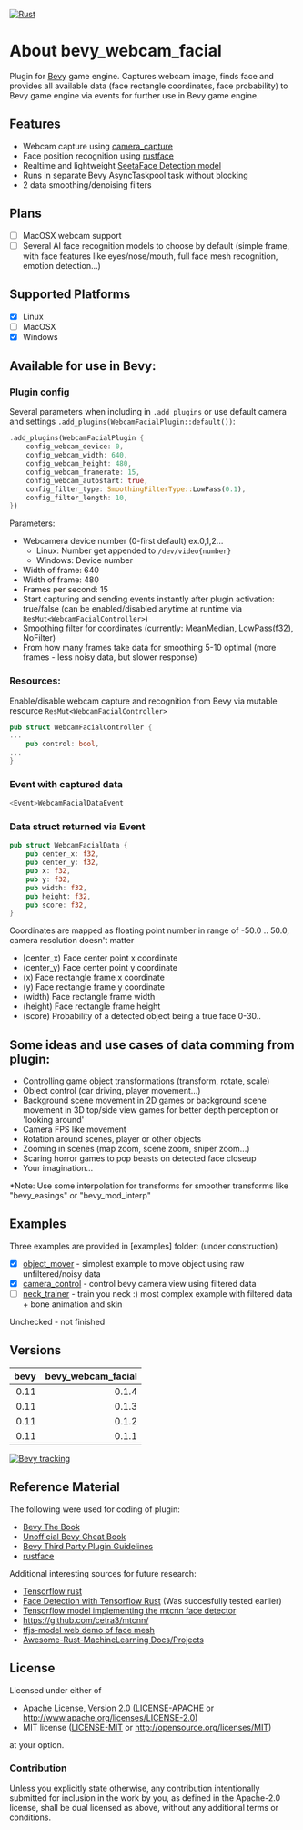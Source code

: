 [![Rust](https://github.com/muaddibus/bevy_webcam_facial/actions/workflows/rust.yml/badge.svg)](https://github.com/muaddibus/bevy_webcam_facial/actions/workflows/rust.yml)

# About bevy_webcam_facial

Plugin for [Bevy](https://bevyengine.org/) game engine. Captures webcam image, finds face and provides all available data (face rectangle coordinates, face probability) to Bevy game engine via events for further use in Bevy game engine.

## Features

* Webcam capture using [camera_capture](https://github.com/oli-obk/camera_capture)
* Face position recognition using [rustface](https://github.com/atomashpolskiy/rustface)
* Realtime and lightweight [SeetaFace Detection model](https://github.com/seetaface/SeetaFaceEngine/tree/master/FaceDetection/)
* Runs in separate Bevy AsyncTaskpool task without blocking
* 2 data smoothing/denoising filters

## Plans
- [ ] MacOSX webcam support
- [ ] Several AI face recognition models to choose by default (simple frame, with face features like eyes/nose/mouth, full face mesh recognition, emotion detection...)

## Supported Platforms

- [x] Linux
- [ ] MacOSX
- [x] Windows

## Available for use in Bevy:

### Plugin config

Several parameters when including in `.add_plugins` or use default camera and settings `.add_plugins(WebcamFacialPlugin::default())`:
```rust
.add_plugins(WebcamFacialPlugin {
    config_webcam_device: 0,
    config_webcam_width: 640,
    config_webcam_height: 480,
    config_webcam_framerate: 15,
    config_webcam_autostart: true,
    config_filter_type: SmoothingFilterType::LowPass(0.1),
    config_filter_length: 10,
})
```
Parameters: 
* Webcamera device number (0-first default) ex.0,1,2...
    * Linux: Number get appended to `/dev/video{number}`
    * Windows: Device number
* Width of frame: 640
* Width of frame: 480
* Frames per second: 15
* Start capturing and sending events instantly after plugin activation: true/false (can be enabled/disabled anytime at runtime via `ResMut<WebcamFacialController>`)
* Smoothing filter for coordinates (currently: MeanMedian, LowPass(f32), NoFilter)
* From how many frames take data for smoothing 5-10 optimal (more frames - less noisy data, but slower response)

### Resources:
Enable/disable webcam capture and recognition from Bevy via mutable resource `ResMut<WebcamFacialController>`
```rust
pub struct WebcamFacialController {
...
    pub control: bool,
...
}
```
### Event with captured data
```rust
<Event>WebcamFacialDataEvent
```
### Data struct returned via Event
```rust
pub struct WebcamFacialData {
    pub center_x: f32,
    pub center_y: f32,
    pub x: f32,
    pub y: f32,
    pub width: f32,
    pub height: f32,
    pub score: f32,
}
```
Coordinates are mapped as floating point number in range of -50.0 .. 50.0, camera resolution doesn't matter
* [center_x) Face center point x coordinate
* (center_y) Face center point y coordinate
* (x) Face rectangle frame x coordinate
* (y) Face rectangle frame y coordinate
* (width) Face rectangle frame width
* (height) Face rectangle frame height
* (score) Probability of a detected object being a true face 0-30..


## Some ideas and use cases of data comming from plugin:
* Controlling game object transformations (transform, rotate, scale)
* Object control (car driving, player movement...)
* Background scene movement in 2D games or background scene movement in 3D top/side view games for better depth perception or 'looking around'
* Camera FPS like movement
* Rotation around scenes, player or other objects
* Zooming in scenes (map zoom, scene zoom, sniper zoom...)
* Scaring horror games to pop beasts on detected face closeup
* Your imagination...

*Note: Use some interpolation for transforms for smoother transforms like "bevy_easings" or "bevy_mod_interp"


## Examples
Three examples are provided in [examples] folder:
(under construction)
- [x] [object_mover](examples/object_mover.rs) - simplest example to move object using raw unfiltered/noisy data
- [x] [camera_control](examples/camera_control.rs) - control bevy camera view using filtered data
- [ ] [neck_trainer](examples/neck_trainer.rs) - train you neck :) most complex example with filtered data + bone animation and skin

Unchecked - not finished

## Versions

| bevy | bevy_webcam_facial  |
|  ---:|                 ---:|
| 0.11 | 0.1.4               |
| 0.11 | 0.1.3               |
| 0.11 | 0.1.2               |
| 0.11 | 0.1.1               |

[![Bevy tracking](https://img.shields.io/badge/Bevy%20tracking-released%20version-lightblue)](https://github.com/bevyengine/bevy/blob/main/docs/plugins_guidelines.md#main-branch-tracking)

## Reference Material

The following were used for coding of plugin:

* [Bevy The Book](https://bevyengine.org/learn/book/)
* [Unofficial Bevy Cheat Book](https://bevy-cheatbook.github.io/0)
* [Bevy Third Party Plugin Guidelines](https://github.com/bevyengine/bevy/blob/main/docs/plugins_guidelines.md)
* [rustface](https://github.com/atomashpolskiy/rustface)

Additional interesting sources for future research:

* [Tensorflow rust](https://github.com/tensorflow/rust/) 
* [Face Detection with Tensorflow Rust](https://cetra3.github.io/blog/face-detection-with-tensorflow-rust/) (Was succesfully tested earlier)
* [Tensorflow model implementing the mtcnn face detector](https://github.com/blaueck/tf-mtcnn/)
* https://github.com/cetra3/mtcnn/
* [tfjs-model web demo of face mesh](https://storage.googleapis.com/tfjs-models/demos/face-landmarks-detection/index.html?model=mediapipe_face_mesh)
* [Awesome-Rust-MachineLearning Docs/Projects](https://github.com/vaaaaanquish/Awesome-Rust-MachineLearning/)

## License

Licensed under either of

 * Apache License, Version 2.0 ([LICENSE-APACHE](LICENSE-APACHE) or http://www.apache.org/licenses/LICENSE-2.0)
 * MIT license ([LICENSE-MIT](LICENSE-MIT) or http://opensource.org/licenses/MIT)

at your option.

### Contribution

Unless you explicitly state otherwise, any contribution intentionally submitted
for inclusion in the work by you, as defined in the Apache-2.0 license, shall be dual licensed as above, without any
additional terms or conditions.

